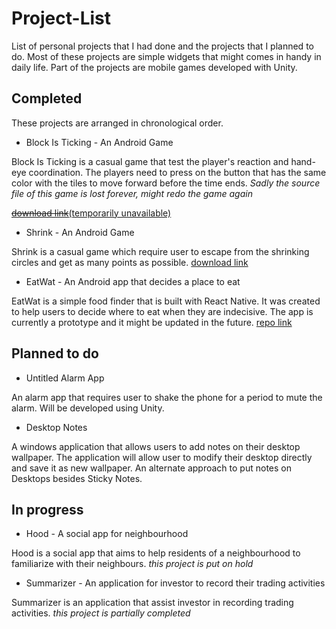 # Project-List
List of personal projects that I had done and the projects that I planned to do. Most of these projects are simple widgets that might comes in handy in daily life. Part of the projects are mobile games developed with Unity.

## Completed
These projects are arranged in chronological order.
* Block Is Ticking - An Android Game

Block Is Ticking is a casual game that test the player's reaction and hand-eye coordination. The players need to press on the button that has the same color with the tiles to move forward before the time ends. *Sadly the source file of this game is lost forever, might redo the game again*

[~~download link~~(temporarily unavailable)](https://play.google.com/store/apps/details?id=com.monoman.blockIsTicking)

* Shrink - An Android Game

Shrink is a casual game which require user to escape from the shrinking circles and get as many points as possible.
[download link](https://play.google.com/store/apps/details?id=com.monoman.Shrink)

* EatWat - An Android app that decides a place to eat

EatWat is a simple food finder that is built with React Native. It was created to help users to decide where to eat when they are indecisive. The app is currently a prototype and it might be updated in the future.
[repo link](https://github.com/mevCJ/EatWat-React-Native)

## Planned to do
* Untitled Alarm App

An alarm app that requires user to shake the phone for a period to mute the alarm. Will be developed using Unity.

* Desktop Notes

A windows application that allows users to add notes on their desktop wallpaper. The application will allow user to modify their desktop directly and save it as new wallpaper. An alternate approach to put notes on Desktops besides Sticky Notes.

## In progress
* Hood - A social app for neighbourhood

Hood is a social app that aims to help residents of a neighbourhood to familiarize with their neighbours. *this project is put on hold*

* Summarizer - An application for investor to record their trading activities

Summarizer is an application that assist investor in recording trading activities. *this project is partially completed*
